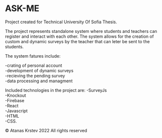 # ASK-ME

Project created for Technical University Of Sofia Thesis.

The project represents standalone system where students and teachers can register and interact with each other.
The system allows for the creation of custom and dynamic surveys by the teacher that can leter be sent to the students.

The system fatures include:

-crating of personal account</br>
-development of dynamic surveys</br>
-recieving the pending survey</br>
-data processing and managment</br>

Included technologies in the project are: 
-SurveyJs</br>
-Knockout</br>
-Firebase</br>
-React</br>
-Javascript</br>
-HTML</br>
-CSS.

© Atanas Krstev 2022 All rights reserved
